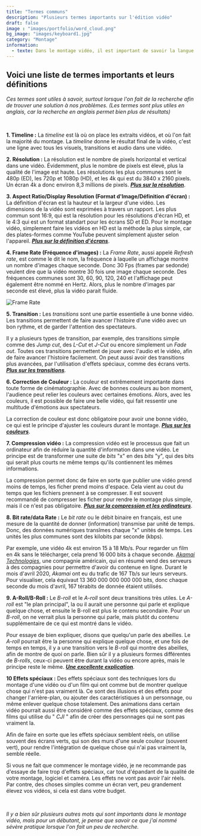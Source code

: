 ```yaml
---
title: "Termes communs"
description: "Plusieurs termes importants sur l'édition vidéo"
draft: false
image : "images/portfolio/word_cloud.png"
bg_image: "images/keyboard1.jpg"
category: "Montage"
information:
  - texte: Dans le montage vidéo, il est important de savoir la langue et les termes populaires lorsque l'on fait de la recherche. Voici donc une courte liste de mots que je pense importants à savoir pour un débutant dans le montage vidéo.
---
```


## Voici une liste de termes importants et leurs définitions

*Ces termes sont utiles à savoir, surtout lorsque l'on fait de la recherche afin de trouver une solution à nos problèmes. (Les termes sont plus utiles en anglais, car la recherche en anglais permet bien plus de résultats)*

<br>

**1. Timeline :**
La *timeline* est là où on place les extraits vidéos, et où l'on fait la majorité du montage. La *timeline* donne le résultat final de la vidéo, c'est une ligne avec tous les visuels, transitions et audio dans une vidéo.

**2. Résolution :**
La résolution est le nombre de pixels horizontal et vertical dans une vidéo. Évidemment, plus le nombre de pixels est élevé, plus la qualité de l'image est haute. Les résolutions les plus communes sont le 480p (ED), les 720p et 1080p (HD), et les 4k qui est du 3840 x 2160 pixels. Un écran 4k a donc environ 8,3 millions  de pixels. [***Plus sur la résolution***](https://www.samsung.com/levant/tvs/tv-buying-guide/what-is-4k-tv/).

**3. Aspect Ratio/Display Resolution (Format d'Image/Définition d'écran) :** 
La définition d'écran est la hauteur et la largeur d'une vidéo. Les dimensions de la vidéo sont exprimées à travers un rapport. Les plus commun sont 16:9, qui est la résolution pour les résolutions d'écran HD, et le 4:3 qui est un format standart pour les écrans SD et ED. Pour le montage vidéo, simplement faire les vidéos en HD est la méthode la plus simple, car des plates-formes comme YouTube peuvent simplement ajuster selon l'appareil. [***Plus sur la définition d'écrans***](https://questtel.com/wiki/video-resolutions-sd-ed-hd).

**4. Frame Rate (Fréquence d'images) :** 
La *Frame Rate*, aussi appelé *Refresh rate*, est comme le dit le nom, la fréquence à laquelle un affichage montre un nombre d'images chaque seconde. Donc 30 Fps (frames par sedonde) veulent dire que la vidéo montre 30 fois une image chaque seconde. Des fréquences communes sont 30, 60, 90, 120, 240 et l'affichage peut également être nommé en Hertz. Alors, plus le nombre d'images par seconde est élevé, plus la vidéo parait fluide.

<img src="https://dl4ih61pxf6wa.cloudfront.net/wp-content/uploads/2016/04/03150729/Frame-rates-300x235.jpg" alt="Frame Rate" class="secondary">

**5. Transition :** 
Les *transitions* sont une partie essentielle à une bonne vidéo. Les transitions permettent de faire avancer l'histoire d'une vidéo avec un bon rythme, et de garder l'attention des spectateurs.

Il y a plusieurs types de transition, par exemple, des transitions simple comme des *Jump cut*, des *L-Cut* et *J-Cut* ou encore simplement un *Fade out*. Toutes ces transitions permettent de jouer avec l'audio et le vidéo, afin de faire avancer l'histoire facilement. On peut aussi avoir des transitions plus avancées, par l'utilisation d'effets spéciaux, comme des écrans verts. [***Plus sur les transitions***](/editing-intro/project/guide-transition/).

**6. Correction de Couleur :** 
La couleur est extrêmement importante dans toute forme de cinématographie. Avec de bonnes couleurs au bon moment, l'audience peut relier les couleurs avec certaines émotions. Alors, avec les couleurs, il est possible de faire une belle vidéo, qui fait ressentir une multitude d'émotions aux spectateurs. 

La correction de couleur est donc obligatoire pour avoir une bonne vidéo, ce qui est le principe d'ajuster les couleurs durant le montage. [***Plus sur les couleurs***](/editing-intro/project/guide-audio/).

**7. Compression vidéo :** 
La compression vidéo est le processus que fait un ordinateur afin de réduire la quantité d'information dans une vidéo. Le principe est de transformer une suite de *bits* "x" en des *bits* "y", qui des bits qui serait plus courts ne même temps qu'ils contiennent les mêmes informations. 

La compression permet donc de faire en sorte que publier une vidéo prend moins de temps, les ficher prend moins d'espace. Cela vient au cout du temps que les fichiers prennent à se compresser. Il est souvent recommandé de compresser les ficher pour rendre le montage plus simple, mais il ce n'est pas obligatoire. [***Plus sur la compression et les ordinateurs***](/editing-intro/project/guide-ordinateur/).

**8. Bit rate/data Rate :**
Le *bit rate* ou le débit binaire en français, est une mesure de la quantité de donner (information) transmise par unité de temps. Donc, des données numériques transîmes chaque "x" unités de temps. Les unités les plus communes sont des kilobits par seconde (kbps).

Par exemple, une vidéo 4k est environ 15 à 18 Mb/s. Pour regarder un film en 4k sans le télécharger, cela prend 16 000 bits à chaque seconde. [*Akamai Technologies*](https://www.akamai.com/), une compagnie américain, qui en résumé vend des serveurs à des compagnies pour permettre d'avoir du contenue en ligne. Durant le mois d'avril 2020, *Akamai* ont eu du trafic de 167 Tb/s sur leurs serveurs. Pour visualiser, cela équivaut 13 360 000 000 000 000 bits, donc chaque seconde du mois d'avril, 167 térabits de donnée étaient utilisés. 

**9. A-Roll/B-Roll :**
Le *B-roll* et le *A-roll* sont deux transitions très utiles. Le *A-roll* est "le plan principal", la ou il aurait une personne qui parle et explique quelque chose, et ensuite le B-roll est plus le contenu secondaire. Pour un *B-roll*, on ne verrait plus la personne qui parle, mais plutôt du contenu supplémentaire de ce qui est montré dans le vidéo.

Pour essaye de bien expliquer, disons que quelqu'un parle des abeilles. Le *A-roll* pourrait être la personne qui explique quelque chose, et une fois de temps en temps, il y a une transition vers le *B-roll* qui montre des abeilles, afin de montre de quoi on parle. Bien sûr il y a plusieurs formes différentes de *B-rolls*, ceux-ci peuvent être durant la vidéo ou encore après, mais le principe reste le même. [***Une excellente explication***](https://www.youtube.com/watch?v=vVdHxadCuNM).

**10 Effets spéciaux :**
Des effets spéciaux sont des techniques lors du montage d'une vidéo ou d'un film qui ont comme but de montrer quelque chose qui n'est pas vraiment là. Ce sont des illusions et des effets pour changer l'arrière-plan, ou ajouter des caractéristiques à un personnage, ou même enlever quelque chose totalement. Des animations dans certain vidéo pourrait aussi être considéré comme des effets spéciaux, comme des films qui utilise du " *CJI* " afin de créer des personnages qui ne sont pas vraiment la. 

Afin de faire en sorte que les effets spéciaux semblent réels, on utilise souvent des écrans verts, qui son des murs d'une seule couleur (souvent vert), pour rendre l'intégration de quelque chose qui n'ai pas vraiment la, semble réelle.

Si vous ne fait que commencer le montage vidéo, je ne recommande pas d'essaye de faire trop d'effets spéciaux, car tout d'épandant de la qualité de votre montage, logiciel et caméra. Les effets ne vont pas avoir l'air réels. Par contre, des choses simples comme un écran vert, peu grandement élevez vos vidéos, si cela est dans votre budget.

<br>

*Il y a bien sûr plusieurs autres mots qui sont importants dans le montage vidéo, mais pour un débutant, je pense que savoir ce que j'ai nommé sévère pratique lorsque l'on fait un peu de recherche.*